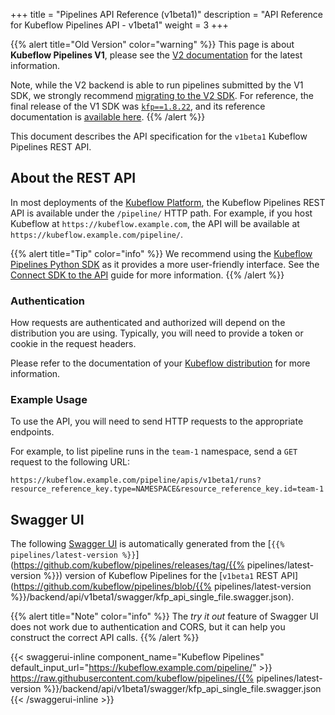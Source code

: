 +++
title = "Pipelines API Reference (v1beta1)"
description = "API Reference for Kubeflow Pipelines API - v1beta1"
weight = 3
+++

{{% alert title="Old Version" color="warning" %}}
This page is about **Kubeflow Pipelines V1**, please see the [V2 documentation](/docs/components/pipelines) for the latest information.

Note, while the V2 backend is able to run pipelines submitted by the V1 SDK, we strongly recommend [migrating to the V2 SDK](/docs/components/pipelines/user-guides/migration).
For reference, the final release of the V1 SDK was [`kfp==1.8.22`](https://pypi.org/project/kfp/1.8.22/), and its reference documentation is [available here](https://kubeflow-pipelines.readthedocs.io/en/1.8.22/).
{{% /alert %}}

This document describes the API specification for the `v1beta1` Kubeflow Pipelines REST API.

## About the REST API

In most deployments of the [Kubeflow Platform](/docs/started/installing-kubeflow/#kubeflow-ai-reference-platform), the Kubeflow Pipelines REST API is available under the `/pipeline/` HTTP path.
For example, if you host Kubeflow at `https://kubeflow.example.com`, the API will be available at `https://kubeflow.example.com/pipeline/`.

{{% alert title="Tip" color="info" %}}
We recommend using the [Kubeflow Pipelines Python SDK](/docs/components/pipelines/legacy-v1/reference/sdk/) as it provides a more user-friendly interface.
See the [Connect SDK to the API](/docs/components/pipelines/user-guides/core-functions/connect-api/) guide for more information.
{{% /alert %}}

### Authentication

How requests are authenticated and authorized will depend on the distribution you are using.
Typically, you will need to provide a token or cookie in the request headers.

Please refer to the documentation of your [Kubeflow distribution](/docs/started/installing-kubeflow/#kubeflow-ai-reference-platform) for more information.

### Example Usage

To use the API, you will need to send HTTP requests to the appropriate endpoints.

For example, to list pipeline runs in the `team-1` namespace, send a `GET` request to the following URL:

```
https://kubeflow.example.com/pipeline/apis/v1beta1/runs?resource_reference_key.type=NAMESPACE&resource_reference_key.id=team-1
```

## Swagger UI

The following [Swagger UI](https://github.com/swagger-api/swagger-ui) is automatically generated from the [`{{% pipelines/latest-version %}}`](https://github.com/kubeflow/pipelines/releases/tag/{{% pipelines/latest-version %}}) version of Kubeflow Pipelines for the [`v1beta1` REST API](https://github.com/kubeflow/pipelines/blob/{{% pipelines/latest-version %}}/backend/api/v1beta1/swagger/kfp_api_single_file.swagger.json).

{{% alert title="Note" color="info" %}}
The _try it out_ feature of Swagger UI does not work due to authentication and CORS, but it can help you construct the correct API calls.
{{% /alert %}}

{{< swaggerui-inline component_name="Kubeflow Pipelines" default_input_url="https://kubeflow.example.com/pipeline/" >}}
https://raw.githubusercontent.com/kubeflow/pipelines/{{% pipelines/latest-version %}}/backend/api/v1beta1/swagger/kfp_api_single_file.swagger.json
{{< /swaggerui-inline >}}
